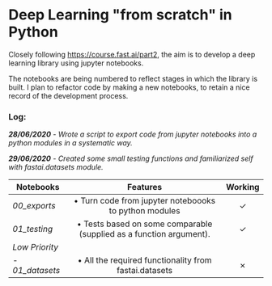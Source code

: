 # Deep Learning "from scratch" in Python
Closely following https://course.fast.ai/part2, the aim is to develop a deep learning library using jupyter notebooks.

The notebooks are being numbered to reflect stages in which the library is built. I plan to refactor code by making a new notebooks, to retain a nice record of the development process.

### Log:
*__28/06/2020__ - Wrote a script to export code from jupyter notebooks into a python modules in a systematic way.*

*__29/06/2020__ - Created some small testing functions and familiarized self with fastai.datasets module.*

|  Notebooks  |  Features  |  Working  |
|-------------|:----------:|:---------:|
| *00_exports*  |  • Turn code from jupyter noteboooks to python modules  |  ✓ |
| *01_testing* | • Tests based on some comparable (supplied as a function argument). | ✓ |
| *Low Priority* |
| *- 01_datasets* | • All the required functionality from fastai.datasets | ✗ |
